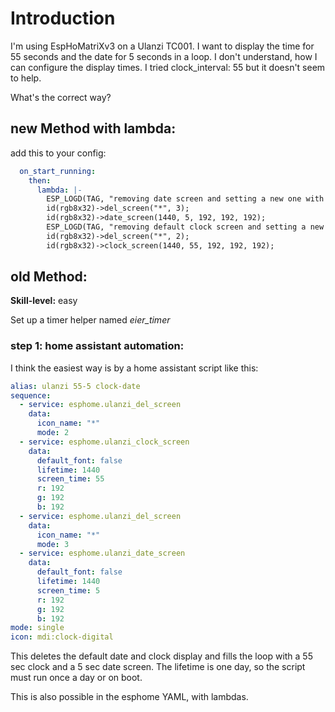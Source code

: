 # Introduction

I'm using EspHoMatriXv3 on a Ulanzi TC001. I want to display the time for 55 seconds and the date for 5 seconds in a loop. I don't understand, how I can configure the display times. I tried clock_interval: 55 but it doesn't seem to help.

What's the correct way?

## new Method with lambda:

add this to your config:

```yaml
  on_start_running:
    then:
      lambda: |-
        ESP_LOGD(TAG, "removing date screen and setting a new one with new screen time");
        id(rgb8x32)->del_screen("*", 3);
        id(rgb8x32)->date_screen(1440, 5, 192, 192, 192);
        ESP_LOGD(TAG, "removing default clock screen and setting a new one with new screen time");
        id(rgb8x32)->del_screen("*", 2);
        id(rgb8x32)->clock_screen(1440, 55, 192, 192, 192);
```

## old Method:

**Skill-level:** easy

Set up a timer helper named *eier_timer*

### step 1: **home assistant automation:**

I think the easiest way is by a home assistant script like this:

```yaml
alias: ulanzi 55-5 clock-date
sequence:
  - service: esphome.ulanzi_del_screen
    data:
      icon_name: "*"
      mode: 2
  - service: esphome.ulanzi_clock_screen
    data:
      default_font: false
      lifetime: 1440
      screen_time: 55
      r: 192
      g: 192
      b: 192
  - service: esphome.ulanzi_del_screen
    data:
      icon_name: "*"
      mode: 3
  - service: esphome.ulanzi_date_screen
    data:
      default_font: false
      lifetime: 1440
      screen_time: 5
      r: 192
      g: 192
      b: 192
mode: single
icon: mdi:clock-digital
```

This deletes the default date and clock display and fills the loop with a 55 sec clock and a 5 sec date screen. The lifetime is one day, so the script must run once a day or on boot.

This is also possible in the esphome YAML, with lambdas.
